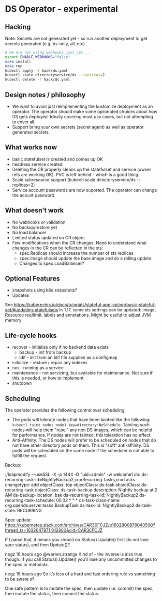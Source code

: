  # DS Operator - experimental

## Hacking

Note: Secrets are not generated yet - so run another deployment to get secrets generated (e.g. ds-only, all, etc)

```bash
# We are not using webhooks just yet...
export ENABLE_WEBHOOKS="false"
make install
make run
kubectl apply -f hack/ds.yaml
kubectl scale directoryservice/ds --replicas=2
kubectl delete -f hack/ds.yaml
```

## Design notes / philosophy

* We want to avoid just reimplementing the kustomize deployment as an operator. The operator should make some
  opiionated choices about how DS gets deployed. Ideally covering most use cases, but not attempting to cover all.
* Support bring your own secrets (secret agent) as well as operator generated secrets.


## What works now

* basic statefulset is created and comes up OK
* headless service created
* Deleting the CR properly cleans up the statefulset and service (owner refs are working OK). PVC is left behind - which is a good thing
* Scale subresource support (kubectl scale directoryservice/ds --replicas=2)
* Service account passwords are now suported. The operator can change the acount password.

## What doesn't work

* No webhooks or validation
* No backup/restore yet
* No load balancer
* Limited status updated on CR object
* Few modifications when the CR changes. Need to understand what changes in the CR can be reflected in the sts:
  * spec.Replicas should increase the number of sts replicas
  * spec.Image should update the base image and do a rolling update
  * Changes to spec.LoadBalancer?

## Optional Features

* snapshots using k8s snapshots?
* Updates

See https://kubernetes.io/docs/tutorials/stateful-application/basic-stateful-set/#updating-statefulsets
In 1.17, some sts settings can be updated: image, Resource req/limit, labels and annotations. Might be useful to adjust JVM memory

## Life-cycle hooks

* recover - initialize only if no backend data exists
  * backup - init from backup
  * ldif - init from an ldif file supplied as a configmap
* initialize - restore / repair any indexes
* run - running as a service
* maintenance - not servicing, but available for maintenance. Not sure if this is needed, or how to implement
* shutdown

## Scheduling

The operator provides the following control over scheduling:

* The pods will tolerate nodes that have been tainted like the following: `kubectl taint nodes node1 key=directory:NoSchedule`. Tainting
 such nodes will help them "repel" any non DS images, which can be helpful for performance.  If nodes are not tainted,
 this toleration has no effect.
* Anti-Affinity: The DS nodes will prefer to be scheduled on nodes that do not have other directory pods on them. This is
  "soft" anti-affinity.  DS pods will be scheduled on the same node if the scheduler is not able to fulfill the request.



Backup:

./ldapmodify --useSSL -X -p 1444 -D "uid=admin" -w welcome1
dn: ds-recurring-task-id=NightlyBackup2,cn=Recurring Tasks,cn=Tasks
changetype: add
objectClass: top
objectClass: ds-task
objectClass: ds-recurring-task
objectClass: ds-task-backup
description: Nightly backup at 2 AM
ds-backup-location: bak
ds-recurring-task-id: NightlyBackup2
ds-recurring-task-schedule: 00 02 * * *
ds-task-class-name: org.opends.server.tasks.BackupTask
ds-task-id: NightlyBackup2
ds-task-state: RECURRING



Spec update: https://kubernetes.slack.com/archives/CAR30FCJZ/p1602800878040500?thread_ts=1602647971.012900&cid=CAR30FCJZ


If I parse that, it means you should do Status().Update() first (to not lose your status), and then Update()?

negz  16 hours ago
@warren.strange Kind of - the inverse is also true though. If you call Status().Update() you’ll lose any uncommitted changes to the spec or metadata.


negz  16 hours ago
So it’s less of a hard and fast ordering rule vs something to be aware of.

One safe pattern is to mutate the spec, then update (i.e. commit) the spec, then mutate the status, then commit the status.
